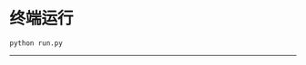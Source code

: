 # 终端运行

```shell
python run.py
```
*************************************************************************************************************************************************************************************************************************************************************************************************************************************************************************************************************************************************************************************************************************************************************************************************************************************************************************************************************************************************************************************************************